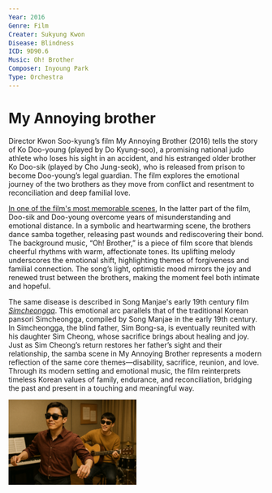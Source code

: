 ```yaml
---
Year: 2016
Genre: Film
Creater: Sukyung Kwon
Disease: Blindness
ICD: 9D90.6
Music: Oh! Brother
Composer: Inyoung Park
Type: Orchestra
---
```


# My Annoying brother

Director Kwon Soo-kyung’s film My Annoying Brother (2016) tells the story of Ko Doo-young (played by Do Kyung-soo), a promising national judo athlete who loses his sight in an accident, and his estranged older brother Ko Doo-sik (played by Cho Jung-seok), who is released from prison to become Doo-young’s legal guardian. The film explores the emotional journey of the two brothers as they move from conflict and resentment to reconciliation and deep familial love.

[In one of the film's most memorable scenes](https://youtu.be/qX9EOm06Ybc?si=Jq-kcLB0wy9dkQ0Q), In the latter part of the film, Doo-sik and Doo-young overcome years of misunderstanding and emotional distance. In a symbolic and heartwarming scene, the brothers dance samba together, releasing past wounds and rediscovering their bond. The background music, “Oh! Brother,” is a piece of film score that blends cheerful rhythms with warm, affectionate tones. Its uplifting melody underscores the emotional shift, highlighting themes of forgiveness and familial connection. The song’s light, optimistic mood mirrors the joy and renewed trust between the brothers, making the moment feel both intimate and hopeful.

The same disease is described in Song Manjae's early 19th century film [*Simcheongga*](ahn_ryeogyeong.md). This emotional arc parallels that of the traditional Korean pansori Simcheongga, compiled by Song Manjae in the early 19th century. In Simcheongga, the blind father, Sim Bong-sa, is eventually reunited with his daughter Sim Cheong, whose sacrifice brings about healing and joy. Just as Sim Cheong’s return restores her father’s sight and their relationship, the samba scene in My Annoying Brother represents a modern reflection of the same core themes—disability, sacrifice, reunion, and love. Through its modern setting and emotional music, the film reinterprets timeless Korean values of family, endurance, and reconciliation, bridging the past and present in a touching and meaningful way.

<img src="./kim_yesung_img.png.PNG" alt="image depicting blindness" style="width: 50%;" />
